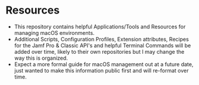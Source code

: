 # Resources
- This repository contains helpful Applications/Tools and Resources for managing macOS environments.
- Additional Scripts, Configuration Profiles, Extension attributes, Recipes for the Jamf Pro & Classic API's and helpful Terminal Commands will be added over time, likely to their own repositories but I may change the way this is organized.
- Expect a more formal guide for macOS management out at a future date, just wanted to make this information public first and will re-format over time.
